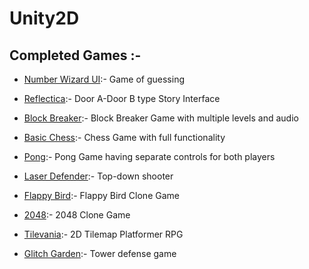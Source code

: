 # Unity2D

<h2> Completed Games :- </h2>

* [Number Wizard UI](https://simmer.io/@Anomator/number-wizard):- Game of guessing 

* [Reflectica](https://simmer.io/@Anomator/reflectica):- Door A-Door B type Story Interface

* [Block Breaker](https://simmer.io/@Anomator/block-breaker):- Block Breaker Game with multiple levels and audio

* [Basic Chess](https://simmer.io/@Anomator/basic-chess):- Chess Game with full functionality

* [Pong](https://simmer.io/@Anomator/pong):- Pong Game having separate controls for both players

* [Laser Defender](https://simmer.io/@Anomator/laser-defender):- Top-down shooter

* [Flappy Bird](https://simmer.io/@Anomator/flappy-bird):- Flappy Bird Clone Game

* [2048](https://simmer.io/@Anomator/2048):- 2048 Clone Game

* [Tilevania](https://simmer.io/@Anomator/tilevania):- 2D Tilemap Platformer RPG

* [Glitch Garden](https://simmer.io/@Anomator/glitch-garden):- Tower defense game
